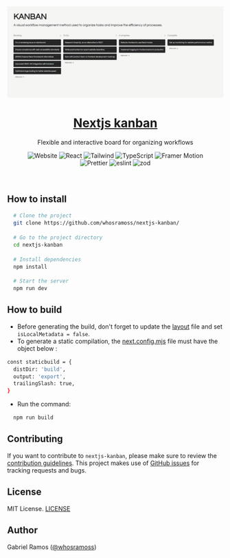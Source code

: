 <a href="https://github.com/whosramoss/nextjs-kanban">
  <img alt="nextjs-kanban" src="./public/thumbnail.png" />
  <h1 align="center">Nextjs kanban</h1>
</a>

<p align="center">
  Flexible and interactive board for organizing workflows
</p>

<div align="center">
  <img src="https://img.shields.io/badge/next.js-242424?style=for-the-badge&logo=nextdotjs" alt="Website">
  <img src="https://img.shields.io/badge/React-563D7C?style=for-the-badge&logo=React&logoColor=fff" alt="React">
  <img src="https://img.shields.io/badge/Tailwind-FEFEFE?style=for-the-badge&logo=tailwindcss" alt="Tailwind">
  <img src="https://img.shields.io/badge/Typescript-007acc?style=for-the-badge&logo=typescript&logoColor=fff" alt="TypeScript">
  <img src="https://img.shields.io/badge/Framer%20Motion-CC6699?style=for-the-badge&logo=framer" alt="Framer Motion">
  <br/>
  <img src="https://img.shields.io/badge/Prettier-242424?style=for-the-badge&logo=prettier" alt="Prettier">
  <img src="https://img.shields.io/badge/eslint-0170FE?style=for-the-badge&logo=eslint" alt="eslint">
  <img src="https://img.shields.io/badge/zod-242424?style=for-the-badge&logo=zod" alt="zod">
</div>
<br/>

<br/>



## How to install 

```bash
  # Clone the project
  git clone https://github.com/whosramoss/nextjs-kanban/

  # Go to the project directory
  cd nextjs-kanban

  # Install dependencies
  npm install

  # Start the server 
  npm run dev
```

## How to build 
- Before generating the build, don't forget to update the [layout](./src/app/layout.tsx) file and set ```isLocalMetadata = false```.
- To generate a static compilation, the [next.config.mjs](./next.config.mjs) file must have the object below :
```bash
const staticbuild = {
  distDir: 'build',
  output: 'export',
  trailingSlash: true,
}
```
- Run the command:
```bash
  npm run build
```

## Contributing 
If you want to contribute to `nextjs-kanban`, please make sure to review the [contribution guidelines](https://github.com/whosramoss/nextjs-kanban/blob/master/CONTRIBUTING.md). This project makes use of [GitHub issues](https://github.com/whosramoss/nextjs-kanban/issues) for
tracking requests and bugs.

## License 

MIT License. [LICENSE](./LICENSE)

## Author 

Gabriel Ramos ([@whosramoss](https://github.com/whosramoss))

